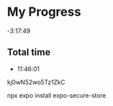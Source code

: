 
# My Progress

-3:17:49

## Total time

- 11:46:01

kj0wN52wo5Tz1ZkC

npx expo install expo-secure-store
